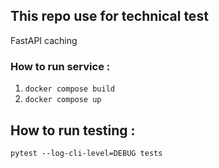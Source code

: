 ## This repo use for technical test
FastAPI caching


### How to run service :
1. `docker compose build`
2. `docker compose up`


## How to run testing :
`pytest --log-cli-level=DEBUG tests`
